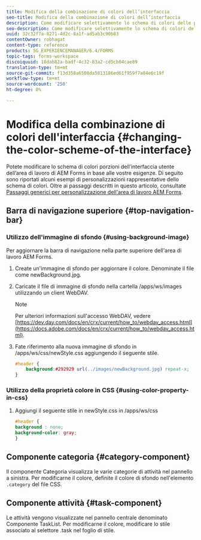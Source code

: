 ```yaml
---
title: Modifica della combinazione di colori dell’interfaccia
seo-title: Modifica della combinazione di colori dell’interfaccia
description: Come modificare selettivamente lo schema di colori delle porzioni dell’interfaccia utente ’area di lavoro di AEM Forms.
seo-description: Come modificare selettivamente lo schema di colori delle porzioni dell’interfaccia utente ’area di lavoro di AEM Forms.
uuid: 32c32f7a-8271-4d2c-8a1f-ad5ab3c90b83
contentOwner: robhagat
content-type: reference
products: SG_EXPERIENCEMANAGER/6.4/FORMS
topic-tags: forms-workspace
discoiquuid: 18dab82a-badf-4c32-83a2-cd5cb04cae89
translation-type: tm+mt
source-git-commit: f13d358a6508da5813186ed61f959f7a84e6c19f
workflow-type: tm+mt
source-wordcount: '250'
ht-degree: 0%

---
```



# Modifica della combinazione di colori dell&#39;interfaccia {#changing-the-color-scheme-of-the-interface}

Potete modificare lo schema di colori  porzioni dell’interfaccia utente dell’area di lavoro di AEM Forms in base alle vostre esigenze. Di seguito sono riportati alcuni esempi di personalizzazioni rappresentative dello schema di colori. Oltre ai passaggi descritti in questo articolo, consultate [Passaggi generici per  personalizzazione dell&#39;area di lavoro AEM Forms](/help/forms/using/generic-steps-html-workspace-customization.md).

## Barra di navigazione superiore {#top-navigation-bar}

### Utilizzo dell&#39;immagine di sfondo {#using-background-image}

Per aggiornare la barra di navigazione nella parte superiore dell&#39;area di lavoro  AEM Forms.

1. Create un&#39;immagine di sfondo per aggiornare il colore. Denominate il file come newBackground.jpg.
1. Caricate il file di immagine di sfondo nella cartella /apps/ws/images utilizzando un client WebDAV.

   >[!NOTE]
   >
   >Per ulteriori informazioni sull&#39;accesso WebDAV, vedere [https://dev.day.com/docs/en/crx/current/how_to/webdav_access.html](https://docs.adobe.com/docs/en/crx/current/how_to/webdav_access.html).

1. Fate riferimento alla nuova immagine di sfondo in /apps/ws/css/newStyle.css aggiungendo il seguente stile.

   ```css
   #header {
       background:#292929 url(../images/newBackground.jpg) repeat-x;
   }
   ```

### Utilizzo della proprietà colore in CSS {#using-color-property-in-css}

1. Aggiungi il seguente stile in newStyle.css in /apps/ws/css

   ```css
   #header {
   background : none;
   background-color: gray;
   }
   ```

## Componente categoria {#category-component}

Il componente Categoria visualizza le varie categorie di attività nel pannello a sinistra. Per modificarne il colore, definite il colore di sfondo nell&#39;elemento `.category` del file CSS.

## Componente attività {#task-component}

Le attività vengono visualizzate nel pannello centrale denominato Componente TaskList. Per modificarne il colore, modificare lo stile associato al selettore .task nel foglio di stile.
